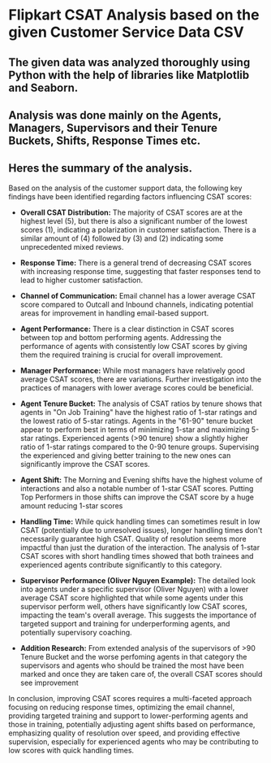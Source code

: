 # Flipkart CSAT Analysis based on the given Customer Service Data CSV

## The given data was analyzed thoroughly using Python with the help of libraries like Matplotlib and Seaborn.
## Analysis was done mainly on the Agents, Managers, Supervisors and their Tenure Buckets, Shifts, Response Times etc.

## Heres the summary of the analysis.

Based on the analysis of the customer support data, the following key findings have been identified regarding factors influencing CSAT scores:

*   **Overall CSAT Distribution:** The majority of CSAT scores are at the highest level (5), but there is also a significant number of the lowest scores (1), indicating a polarization in customer satisfaction. There is a similar amount of (4) followed by (3) and (2) indicating some unprecedented mixed reviews.

*   **Response Time:** There is a general trend of decreasing CSAT scores with increasing response time, suggesting that faster responses tend to lead to higher customer satisfaction.

*   **Channel of Communication:** Email channel has a lower average CSAT score compared to Outcall and Inbound channels, indicating potential areas for improvement in handling email-based support.

*   **Agent Performance:** There is a clear distinction in CSAT scores between top and bottom performing agents. Addressing the performance of agents with consistently low CSAT scores by giving them the required training is crucial for overall improvement.

*   **Manager Performance:** While most managers have relatively good average CSAT scores, there are variations. Further investigation into the practices of managers with lower average scores could be beneficial.

*   **Agent Tenure Bucket:** The analysis of CSAT ratios by tenure shows that agents in "On Job Training" have the highest ratio of 1-star ratings and the lowest ratio of 5-star ratings. Agents in the "61-90" tenure bucket appear to perform best in terms of minimizing 1-star and maximizing 5-star ratings. Experienced agents (>90 tenure) show a slightly higher ratio of 1-star ratings compared to the 0-90 tenure groups. Supervising the experienced and giving better training to the new ones can significantly improve the CSAT scores.

*   **Agent Shift:** The Morning and Evening shifts have the highest volume of interactions and also a notable number of 1-star CSAT scores. Putting Top Performers in those shifts can improve the CSAT score by a huge amount reducing 1-star scores

*   **Handling Time:** While quick handling times can sometimes result in low CSAT (potentially due to unresolved issues), longer handling times don't necessarily guarantee high CSAT. Quality of resolution seems more impactful than just the duration of the interaction. The analysis of 1-star CSAT scores with short handling times showed that both trainees and experienced agents contribute significantly to this category.

*   **Supervisor Performance (Oliver Nguyen Example):** The detailed look into agents under a specific supervisor (Oliver Nguyen) with a lower average CSAT score highlighted that while some agents under this supervisor perform well, others have significantly low CSAT scores, impacting the team's overall average. This suggests the importance of targeted support and training for underperforming agents, and potentially supervisory coaching.


*   **Addition Research:** From extended analysis of the supervisors of >90 Tenure Bucket and the worse perfoming agents in that category the supervisors and agents who should be trained the most have been marked and once they are taken care of, the overall CSAT scores should see improvement

In conclusion, improving CSAT scores requires a multi-faceted approach focusing on reducing response times, optimizing the email channel, providing targeted training and support to lower-performing agents and those in training, potentially adjusting agent shifts based on performance, emphasizing quality of resolution over speed, and providing effective supervision, especially for experienced agents who may be contributing to low scores with quick handling times.
